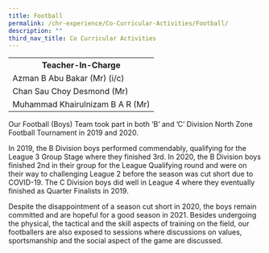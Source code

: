 ```yaml
---
title: Football
permalink: /chr-experience/Co-Curricular-Activities/Football/
description: ""
third_nav_title: Co Curricular Activities
---
```

<table>
  <tr>
    <th>Teacher-In-Charge</th>
  </tr>
  <tr>
    <td>Azman B Abu Bakar (Mr) (i/c)</td>
  </tr>
  <tr>
    <td>Chan Sau Choy Desmond (Mr)</td>
  </tr>
  <tr>
    <td>Muhammad Khairulnizam B A R (Mr) </td>
  </tr>
	<tr>
</table>


Our Football (Boys) Team took part in both ‘B’ and ’C’ Division North Zone Football Tournament in 2019 and 2020.

In 2019, the B Division boys performed commendably, qualifying for the League 3 Group Stage where they finished 3rd. In 2020, the B Division boys finished 2nd in their group for the League Qualifying round and were on their way to challenging League 2 before the season was cut short due to COVID-19.
The C Division boys did well in League 4 where they eventually finished as Quarter Finalists in 2019.

Despite the disappointment of a season cut short in 2020, the boys remain committed and are hopeful for a good season in 2021. Besides undergoing the physical, the tactical and the skill aspects of training on the field, our footballers are also exposed to sessions where discussions on values, sportsmanship  and the social aspect of the game are discussed.